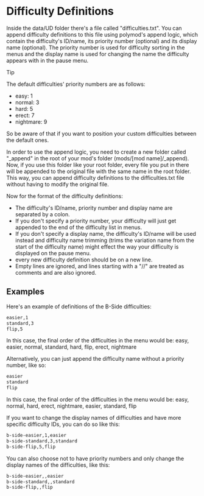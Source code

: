 # Difficulty Definitions

Inside the data/UD folder there's a file called "difficulties.txt". You can append difficulty definitions to this file using polymod's append logic, which contain the difficulty's ID/name, its priority number (optional) and its display name (optional). The priority number is used for difficulty sorting in the menus and the display name is used for changing the name the difficulty appears with in the pause menu.

> [!TIP]
> The default difficulties' priority numbers are as follows:
> - easy: 1
> - normal: 3
> - hard: 5
> - erect: 7
> - nightmare: 9
> 
> So be aware of that if you want to position your custom difficulties between the default ones.

In order to use the append logic, you need to create a new folder called "_append" in the root of your mod's folder (mods/[mod name]/_append). Now, if you use this folder like your root folder, every file you put in there will be appended to the original file with the same name in the root folder. This way, you can append difficulty definitions to the difficulties.txt file without having to modify the original file.

Now for the format of the difficulty definitions:
- The difficulty's ID/name, priority number and display name are separated by a colon.
- If you don't specify a priority number, your difficulty will just get appended to the end of the difficulty list in menus.
- If you don't specify a display name, the difficulty's ID/name will be used instead and difficulty name trimming (trims the variation name from the start of the difficulty name) might effect the way your difficulty is displayed on the pause menu.
- every new difficulty definition should be on a new line.
- Empty lines are ignored, and lines starting with a "//" are treated as comments and are also ignored.

## Examples

Here's an example of definitions of the B-Side difficulties:
```txt
easier,1
standard,3
flip,5
```
In this case, the final order of the difficulties in the menu would be:
easy, easier, normal, standard, hard, flip, erect, nightmare

Alternatively, you can just append the difficulty name without a priority number, like so:
```txt
easier
standard
flip
```
In this case, the final order of the difficulties in the menu would be:
easy, normal, hard, erect, nightmare, easier, standard, flip

If you want to change the display names of difficulties and have more specific difficulty IDs, you can do so like this:
```txt
b-side-easier,1,easier
b-side-standard,3,standard
b-side-flip,5,flip
```

You can also choose not to have priority numbers and only change the display names of the difficulties, like this:
```txt
b-side-easier,,easier
b-side-standard,,standard
b-side-flip,,flip
```
